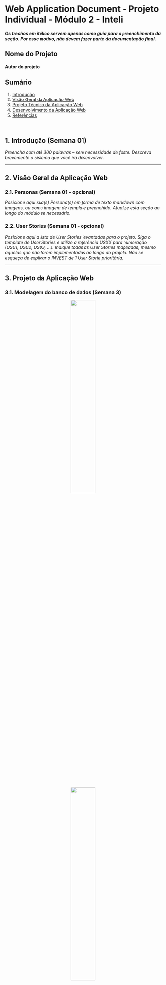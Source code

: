 # Web Application Document - Projeto Individual - Módulo 2 - Inteli

**_Os trechos em itálico servem apenas como guia para o preenchimento da seção. Por esse motivo, não devem fazer parte da documentação final._**

## Nome do Projeto

#### Autor do projeto

## Sumário

1. [Introdução](#c1)  
2. [Visão Geral da Aplicação Web](#c2)  
3. [Projeto Técnico da Aplicação Web](#c3)  
4. [Desenvolvimento da Aplicação Web](#c4)  
5. [Referências](#c5)  

<br>

## <a name="c1"></a>1. Introdução (Semana 01)

*Preencha com até 300 palavras – sem necessidade de fonte.*
*Descreva brevemente o sistema que você irá desenvolver.*

---

## <a name="c2"></a>2. Visão Geral da Aplicação Web

### 2.1. Personas (Semana 01 - opcional)

*Posicione aqui sua(s) Persona(s) em forma de texto markdown com imagens, ou como imagem de template preenchido. Atualize esta seção ao longo do módulo se necessário.*

### 2.2. User Stories (Semana 01 - opcional)

*Posicione aqui a lista de User Stories levantadas para o projeto. Siga o template de User Stories e utilize a referência USXX para numeração (US01, US02, US03, ...). Indique todas as User Stories mapeadas, mesmo aquelas que não forem implementadas ao longo do projeto. Não se esqueça de explicar o INVEST de 1 User Storie prioritária.*

---

## <a name="c3"></a>3. Projeto da Aplicação Web

### 3.1. Modelagem do banco de dados  (Semana 3)

<p align= "center">
  <img src="https://res.cloudinary.com/dibnfst0j/image/upload/v1746819717/mermaid_tynfls.jpg" border="0" width="40%" height="40%">
</p>

<p align= "center">
  <img src="https://res.cloudinary.com/dibnfst0j/image/upload/v1746819721/Untitled_xnuift.png" border="0" width="40%" height="40%">
</p>

```javascript
Table users {
  id int [pk, increment] // Primary Key
  name varchar
  email varchar [unique]
  password varchar
  created_at datetime
}

Table categories {
  id int [pk, increment]
  name varchar
  user_id int [ref: > users.id] // Cada categoria pertence a um usuário
}

Table tasks {
  id int [pk, increment]
  title varchar
  description text
  status varchar // Ex: 'pendente', 'em andamento', 'concluída'
  due_date date
  created_at datetime
  user_id int [ref: > users.id] // Tarefa criada por um usuário
  category_id int [ref: > categories.id] // Categoria da tarefa
}

// .SQL

```

### 3.1.1 BD e Models (Semana 5)
O sistema implementa os seguintes Models:

User
Representa um usuário do sistema.,
Campos:
id: UUID, identificador único do usuário.,
username: Nome de usuário, string única e obrigatória.,
email: E-mail do usuário, string única e obrigatória.,
password: Senha do usuário, string obrigatória.,
created_at: Data de criação do usuário.,
,
,

Task
Representa uma tarefa criada por um usuário.,
Campos:
id: UUID, identificador único da tarefa.,
title: Título da tarefa, string obrigatória.,
description: Descrição da tarefa, texto opcional.,
completed: Status de conclusão, booleano (padrão: false).,
userId: UUID do usuário ao qual a tarefa pertence (chave estrangeira).,
created_at: Data de criação da tarefa.

### 3.2. Arquitetura (Semana 5)

O sistema segue o padrão arquitetural MVC (Model-View-Controller) com separação clara de responsabilidades:

Model: Representa os dados e regras de negócio. Exemplo: User.js e Task.js em /models.,
Service: Camada intermediária que implementa a lógica de negócio e faz a ponte entre os controllers e o banco de dados. Exemplo: userService.js e taskService.js em /services.,
Controller: Recebe as requisições HTTP, chama os serviços necessários e retorna as respostas. Exemplo: userController.js e taskController.js em /controllers.,
Routes: Define os endpoints da API e encaminha as requisições para os controllers. Exemplo: userRoutes.js, taskRoutes.js, frontRoutes.js em /routes.,
View: Interface HTML estática servida por Express, localizada em /views.,

O fluxo de dados ocorre da seguinte forma:

O usuário faz uma requisição HTTP para um endpoint definido em /routes.,
O controller correspondente processa a requisição e chama o service adequado.,
O service executa a lógica de negócio e interage com o banco de dados via /config/db.js.,
O resultado é retornado ao controller, que envia a resposta ao usuário.

(*atualizar dps*)

*Posicione aqui o diagrama de arquitetura da sua solução de aplicação web. Atualize sempre que necessário.*

**Instruções para criação do diagrama de arquitetura**  
- **Model**: A camada que lida com a lógica de negócios e interage com o banco de dados.
- **View**: A camada responsável pela interface de usuário.
- **Controller**: A camada que recebe as requisições, processa as ações e atualiza o modelo e a visualização.
  
*Adicione as setas e explicações sobre como os dados fluem entre o Model, Controller e View.*

### 3.3. Wireframes (Semana 03 - opcional)

*Posicione aqui as imagens do wireframe construído para sua solução e, opcionalmente, o link para acesso (mantenha o link sempre público para visualização).*

### 3.4. Guia de estilos (Semana 05 - opcional)

*Descreva aqui orientações gerais para o leitor sobre como utilizar os componentes do guia de estilos de sua solução.*


### 3.5. Protótipo de alta fidelidade (Semana 05 - opcional)

*Posicione aqui algumas imagens demonstrativas de seu protótipo de alta fidelidade e o link para acesso ao protótipo completo (mantenha o link sempre público para visualização).*

### 3.6. WebAPI e endpoints (Semana 05)

http://localhost:3000/documentation/

POST /api/users/register — Registrar novo usuário,
POST /api/users/login — Login de usuário,
GET /api/users — Listar todos os usuários,
GET /api/users/:id — Buscar usuário por ID,
DELETE /api/users/:id — Remover usuário,

POST /api/tasks — Criar nova tarefa,
DELETE /api/tasks/:taskId — Remover tarefa,
PATCH /api/tasks/:taskId/complete — Marcar tarefa como concluída,
GET /api/tasks/user/:userId — Listar tarefas de um usuário

### 3.7 Interface e Navegação (Semana 07)

Utilizei uma interface moderna do CSS, com uma pasta de estilos que cuida de varias classes e adiciona coisas com familia de fonte (font-family), curvas, bordas, e define o resto do estilo.

<img src="https://media.discordapp.net/attachments/1137901120593870883/1380721320802648144/Screenshot_2025-06-06_at_10.33.29_PM.png?ex=6844e86f&is=684396ef&hm=b7b9d391200d38688d7dc5e1636d1101e0f71efdd45700d4c09b7ba7cf5d8f48&=&format=webp&quality=lossless&width=1450&height=820" border="0" width="40%" height="40%">


<img src="https://media.discordapp.net/attachments/1137901120593870883/1380721423344996352/Screenshot_2025-06-06_at_10.33.53_PM.png?ex=6844e887&is=68439707&hm=47aee3575ca14bec987ca7a9cb47630815947b781857432fbb2e03a665a5981f&=&format=webp&quality=lossless&width=1468&height=820" border="0" width="40%" height="40%">


<img src="https://media.discordapp.net/attachments/1137901120593870883/1380721836471484468/Screenshot_2025-06-06_at_10.35.33_PM.png?ex=6844e8ea&is=6843976a&hm=2411ff68cf0318d653aa4670ab530d7b59e203d5e9e0f076fc25fdf6a18d8e7c&=&format=webp&quality=lossless&width=1448&height=819" border="0" width="40%" height="40%">


## <a name="c4"></a>4. Desenvolvimento da Aplicação Web (Semana 8)

### 4.1 Demonstração do Sistema Web (Semana 8)

https://youtu.be/VZJbnHUssog video de no max 5m enviado no YT

O projeto consiste em uma aplicação web desenvolvida com Node.js, estruturada no padrão MVC (Model-View-Controller). O sistema oferece gerenciamento de tarefas (to-do list) com autenticação de usuários, permitindo criar, remover e marcar tarefas como concluídas. O backend utiliza Express para a criação de uma API RESTful, com rotas para cadastro, login, listagem de usuários e operações CRUD de tarefas. O banco de dados utilizado é PostgreSQL, com scripts de migração para criação das tabelas. A interface web é responsiva e moderna, com estilos personalizados em CSS. O projeto é modular, organizado em camadas de models, services, controllers e views, facilitando a manutenção e futuras expansões.

### 4.2 Conclusões e Trabalhos Futuros (Semana 8)

Aprendi que para obter resultado na programação, é necessario utilizar o minimo de IA possivel, programar é questão de pratica e tentativa. Alem disso uma arquitetura básica de banco de dados e tabelas com SQL deixou de ser algo intimidador para mim.

Com certeza em algum outro site que eu fizer, vou utilizar essa arquitetura, assim como meus amigos fizeram em https://owfantasy-latam.com/

## <a name="c5"></a>5. Referências

<img src="https://media.discordapp.net/attachments/901188259839897630/1383938202808614943/steam-happy-but-high-quality-v0-22ku6htw4u0c1.png?ex=68509c63&is=684f4ae3&hm=7166c604af8780a65cec08cefde8e0988da5291ab79d917ef53fd1191909fb1b&=&format=webp&quality=lossless&width=900&height=950" alt="Projeto Banner" width="40%" height="40%" align="center">